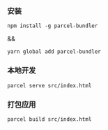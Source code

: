 ### 安装
```
npm install -g parcel-bundler
```
&&
```
yarn global add parcel-bundler
```
### 本地开发
```
parcel serve src/index.html
```
### 打包应用
```
parcel build src/index.html
```
